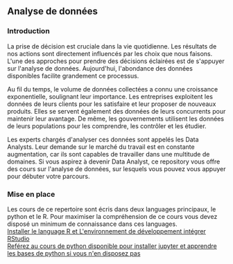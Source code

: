 <h2>Analyse de données</h2>
<p>
<h3>Introduction</h3>
La prise de décision est cruciale dans la vie quotidienne. Les résultats de nos actions sont directement influencés par les choix que nous faisons. L'une des approches pour prendre des décisions éclairées est de s'appuyer sur l'analyse de données. Aujourd'hui, l'abondance des données disponibles facilite grandement ce processus.

Au fil du temps, le volume de données collectées a connu une croissance exponentielle, soulignant leur importance. Les entreprises exploitent les données de leurs clients pour les satisfaire et leur proposer de nouveaux produits. Elles se servent également des données de leurs concurrents pour maintenir leur avantage. De même, les gouvernements utilisent les données de leurs populations pour les comprendre, les contrôler et les étudier.

Les experts chargés d'analyser ces données sont appelés les Data Analysts. Leur demande sur le marché du travail est en constante augmentation, car ils sont capables de travailler dans une multitude de domaines. Si vous aspirez à devenir Data Analyst, ce repository vous offre des cours sur l'analyse de données, sur lesquels vous pouvez vous appuyer pour débuter votre parcours.
</p>
<h3>Mise en place</h3>
<p>
  Les cours de ce repertoire sont écris dans deux languages principaux, le python et le R. Pour maximiser la compréhension de ce cours vous devez disposé un minimum de connaissance dans ces languages. <br>
  <a href="https://cran.r-project.org/"> Installer le language R et </a> <a href = "https://posit.co/download/rstudio-desktop/">L'environnement de développement intégrer RStudio</a> <br>
  <a href= "https://github.com/mabakal/FormationPython/blob/main/Cours/introduction.ipynb">Reférez au cours de python disponible pour installer jupyter et apprendre les bases de python si vous n'en disposez pas</a>
</p>
